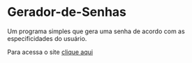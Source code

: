 # Gerador-de-Senhas
Um programa simples que gera uma senha de acordo com as especificidades do usuário.

Para acessa o site <a href="https://passaword-generator.vercel.app" target="_blank">clique aqui</a>
